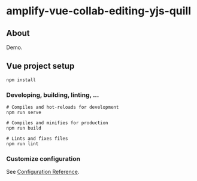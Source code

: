 # amplify-vue-collab-editing-yjs-quill

## About

Demo.

## Vue project setup
```
npm install
```

### Developing, building, linting, ...
```
# Compiles and hot-reloads for development
npm run serve

# Compiles and minifies for production
npm run build

# Lints and fixes files
npm run lint
```

### Customize configuration
See [Configuration Reference](https://cli.vuejs.org/config/).
